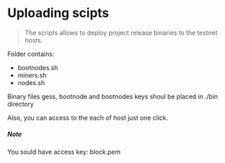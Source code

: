 # Uploading scipts

> The scripts allows to deploy project release binaries to the testnet hosts.

Folder contains:
  - bootnodes.sh
  - miners.sh
  - nodes.sh
 
Binary files gess, bootnode and bootnodes keys shoul be placed in ./bin directory  

Also, you can access to the each of host just one click.
##### Note
You sould have  access key: block.pem
